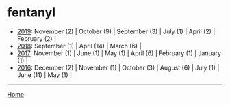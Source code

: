# fentanyl

  * [2019](./fentanyl-2019.md): 
      November (2) | 
      October (9) | 
      September (3) | 
      July (1) | 
      April (2) | 
      February (2) | 
  * [2018](./fentanyl-2018.md): 
      September (1) | 
      April (14) | 
      March (6) | 
  * [2017](./fentanyl-2017.md): 
      November (1) | 
      June (1) | 
      May (1) | 
      April (6) | 
      February (1) | 
      January (1) | 
  * [2016](./fentanyl-2016.md): 
      December (2) | 
      November (1) | 
      October (3) | 
      August (6) | 
      July (1) | 
      June (11) | 
      May (1) | 

----

[Home](../)
